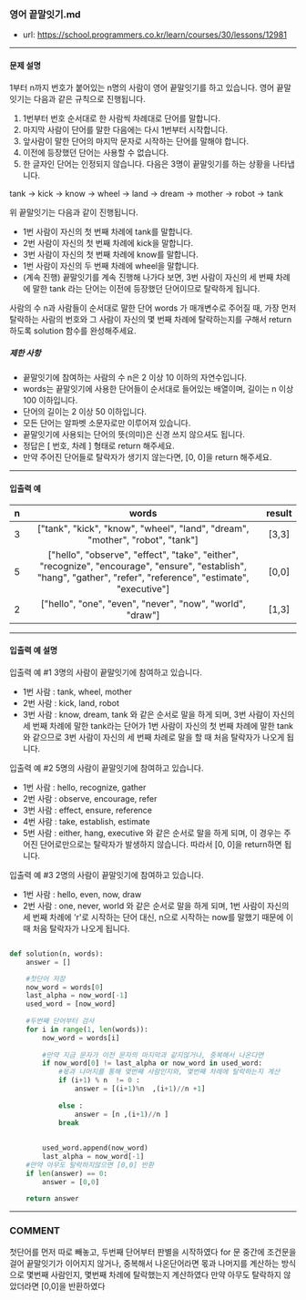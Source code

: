 ### 영어 끝말잇기.md

 - url: https://school.programmers.co.kr/learn/courses/30/lessons/12981
 
 --------
 
#### 문제 설명
1부터 n까지 번호가 붙어있는 n명의 사람이 영어 끝말잇기를 하고 있습니다. 영어 끝말잇기는 다음과 같은 규칙으로 진행됩니다.

1. 1번부터 번호 순서대로 한 사람씩 차례대로 단어를 말합니다.
2. 마지막 사람이 단어를 말한 다음에는 다시 1번부터 시작합니다.
3. 앞사람이 말한 단어의 마지막 문자로 시작하는 단어를 말해야 합니다.
4. 이전에 등장했던 단어는 사용할 수 없습니다.
5. 한 글자인 단어는 인정되지 않습니다.
다음은 3명이 끝말잇기를 하는 상황을 나타냅니다.

tank → kick → know → wheel → land → dream → mother → robot → tank

위 끝말잇기는 다음과 같이 진행됩니다.

 - 1번 사람이 자신의 첫 번째 차례에 tank를 말합니다.
 - 2번 사람이 자신의 첫 번째 차례에 kick을 말합니다.
 - 3번 사람이 자신의 첫 번째 차례에 know를 말합니다.
 - 1번 사람이 자신의 두 번째 차례에 wheel을 말합니다.
 - (계속 진행)
끝말잇기를 계속 진행해 나가다 보면, 3번 사람이 자신의 세 번째 차례에 말한 tank 라는 단어는 이전에 등장했던 단어이므로 탈락하게 됩니다.

사람의 수 n과 사람들이 순서대로 말한 단어 words 가 매개변수로 주어질 때, 가장 먼저 탈락하는 사람의 번호와 그 사람이 자신의 몇 번째 차례에 탈락하는지를 구해서 return 하도록 solution 함수를 완성해주세요.

##### 제한 사항
 - 끝말잇기에 참여하는 사람의 수 n은 2 이상 10 이하의 자연수입니다.
 - words는 끝말잇기에 사용한 단어들이 순서대로 들어있는 배열이며, 길이는 n 이상 100 이하입니다.
 - 단어의 길이는 2 이상 50 이하입니다.
 - 모든 단어는 알파벳 소문자로만 이루어져 있습니다.
 - 끝말잇기에 사용되는 단어의 뜻(의미)은 신경 쓰지 않으셔도 됩니다.
 - 정답은 [ 번호, 차례 ] 형태로 return 해주세요.
 - 만약 주어진 단어들로 탈락자가 생기지 않는다면, [0, 0]을 return 해주세요.
 
--------
 
#### 입출력 예
|n|words|result|
|:---:|:---:|:---:|
|3|["tank", "kick", "know", "wheel", "land", "dream", "mother", "robot", "tank"]|[3,3]|
|5|["hello", "observe", "effect", "take", "either", "recognize", "encourage", "ensure", "establish", "hang", "gather", "refer", "reference", "estimate", "executive"]|[0,0]|
|2|["hello", "one", "even", "never", "now", "world", "draw"]|[1,3]|
 
--------

#### 입출력 예 설명
입출력 예 #1
3명의 사람이 끝말잇기에 참여하고 있습니다.

 - 1번 사람 : tank, wheel, mother
 - 2번 사람 : kick, land, robot
 - 3번 사람 : know, dream, tank
와 같은 순서로 말을 하게 되며, 3번 사람이 자신의 세 번째 차례에 말한 tank라는 단어가 1번 사람이 자신의 첫 번째 차례에 말한 tank와 같으므로 3번 사람이 자신의 세 번째 차례로 말을 할 때 처음 탈락자가 나오게 됩니다.

입출력 예 #2
5명의 사람이 끝말잇기에 참여하고 있습니다.

 - 1번 사람 : hello, recognize, gather
 - 2번 사람 : observe, encourage, refer
 - 3번 사람 : effect, ensure, reference
 - 4번 사람 : take, establish, estimate
 - 5번 사람 : either, hang, executive
와 같은 순서로 말을 하게 되며, 이 경우는 주어진 단어로만으로는 탈락자가 발생하지 않습니다. 따라서 [0, 0]을 return하면 됩니다.

입출력 예 #3
2명의 사람이 끝말잇기에 참여하고 있습니다.

 - 1번 사람 : hello, even, now, draw
 - 2번 사람 : one, never, world
와 같은 순서로 말을 하게 되며, 1번 사람이 자신의 세 번째 차례에 'r'로 시작하는 단어 대신, n으로 시작하는 now를 말했기 때문에 이때 처음 탈락자가 나오게 됩니다.

```python

def solution(n, words):
    answer = []

    #첫단어 저장
    now_word = words[0]
    last_alpha = now_word[-1]
    used_word = [now_word]
    
    #두번째 단어부터 검사
    for i in range(1, len(words)):
        now_word = words[i]
        
        #만약 지금 문자가 이전 문자의 마지막과 같지않거나, 중복해서 나온다면
        if now_word[0] != last_alpha or now_word in used_word:
            #몫과 나머지를 통해 몇번째 사람인지와, 몇번째 차례에 탈락하는지 계산
            if (i+1) % n  != 0 :
                answer = [(i+1)%n  ,(i+1)//n +1]
                
            else :
                answer = [n ,(i+1)//n ]
            break
            
        
        used_word.append(now_word)
        last_alpha = now_word[-1]
    #만약 아무도 탈락하지않으면 [0,0] 반환
    if len(answer) == 0:
        answer = [0,0]
    
    return answer

```

------
### COMMENT
첫단어를 먼저 따로 빼놓고, 두번째 단어부터 판별을 시작하였다
for 문 중간에 조건문을 걸어 끝말잇기가 이어지지 않거나, 중복해서 나온단어라면 
몫과 나머지를 계산하는 방식으로 몇번째 사람인지, 몇번째 차례에 탈락했는지 계산하였다
만약 아무도 탈락하지 않았더라면 [0,0]을 반환하였다
